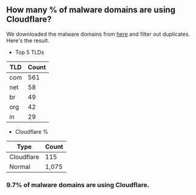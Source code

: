 ## How many % of malware domains are using Cloudflare?


We downloaded the malware domains from [here](https://urlhaus.abuse.ch) and filter out duplicates.
Here's the result.


[//]: # (start replacement)


- Top 5 TLDs

| TLD | Count |
| --- | --- |
| com | 561 |
| net | 58 |
| br | 49 |
| org | 42 |
| in | 29 |


- Cloudflare %

| Type | Count |
| --- | --- |
| Cloudflare | 115 |
| Normal | 1,075 |


### 9.7% of malware domains are using Cloudflare.